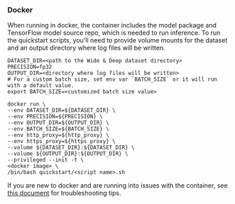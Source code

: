 <!-- 60. Docker -->
### Docker

When running in docker, the <model name> <precision> <mode> container includes the model package and TensorFlow model source repo,
which is needed to run inference. To run the quickstart scripts, you'll need to provide volume mounts for the dataset and
an output directory where log files will be written.

```
DATASET_DIR=<path to the Wide & Deep dataset directory>
PRECISION=fp32
OUTPUT_DIR=<directory where log files will be written>
# For a custom batch size, set env var `BATCH_SIZE` or it will run with a default value.
export BATCH_SIZE=<customized batch size value>

docker run \
--env DATASET_DIR=${DATASET_DIR} \
--env PRECISION=${PRECISION} \
--env OUTPUT_DIR=${OUTPUT_DIR} \
--env BATCH_SIZE=${BATCH_SIZE} \
--env http_proxy=${http_proxy} \
--env https_proxy=${https_proxy} \
--volume ${DATASET_DIR}:${DATASET_DIR} \
--volume ${OUTPUT_DIR}:${OUTPUT_DIR} \
--privileged --init -t \
<docker image> \
/bin/bash quickstart/<script name>.sh
```

If you are new to docker and are running into issues with the container,
see [this document](https://github.com/IntelAI/models/tree/master/docs/general/docker.md)
for troubleshooting tips.
